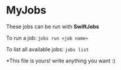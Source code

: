 #  MyJobs

These jobs can be run with **SwiftJobs**

To run a job:
`jobs run <job name>`

To list all available jobs:
`jobs list` 


*This file is yours! write anything you want :)
